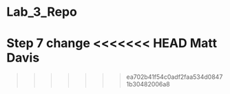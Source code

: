 # Lab_3_Repo
Step 7 change
<<<<<<< HEAD
Matt Davis
=======
>>>>>>> ea702b41f54c0adf2faa534d08471b30482006a8
